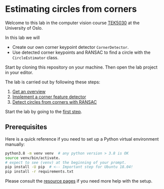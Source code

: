 # Estimating circles from corners

Welcome to this lab in the computer vision course [TEK5030] at the University of Oslo.

In this lab we will
- Create our own corner keypoint detector `CornerDetector`.
- Use detected corner keypoints and RANSAC to find a circle with the `CircleEstimator` class.

Start by cloning this repository on your machine.
Then open the lab project in your editor.

The lab is carried out by following these steps:

1. [Get an overview](lab-guide/1-get-an-overview.md)
2. [Implement a corner feature detector](lab-guide/2-implement-a-corner-feature-detector.md)
3. [Detect circles from corners with RANSAC](lab-guide/3-detect-circles-from-corners-with-ransac.md)

Start the lab by going to the [first step](lab-guide/1-get-an-overview.md).

## Prerequisites

Here is a quick reference if you need to set up a Python virtual environment manually:

```bash
python3.8 -m venv venv  # any python version > 3.8 is OK
source venv/bin/activate.
# expect to see (venv) at the beginning of your prompt.
pip install -U pip  # <-- Important step for Ubuntu 18.04!
pip install -r requirements.txt
```

Please consult the [resource pages] if you need more help with the setup.

[TEK5030]: https://www.uio.no/studier/emner/matnat/its/TEK5030/
[resource pages]: https://tek5030.github.io